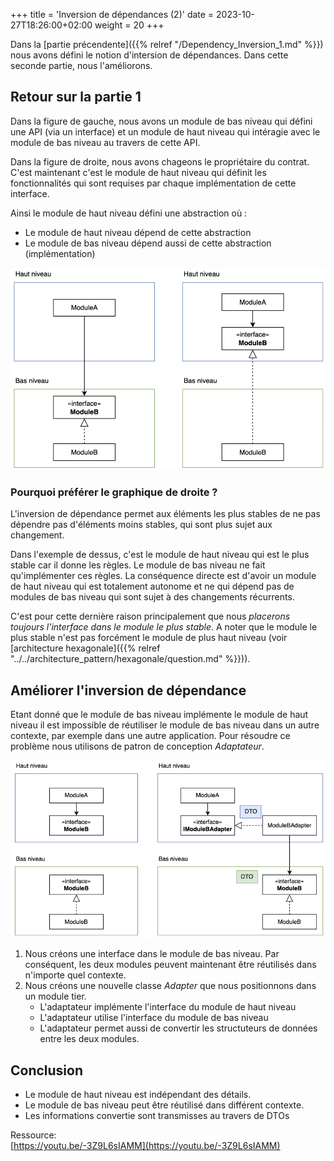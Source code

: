 +++
title = 'Inversion de dépendances (2)'
date = 2023-10-27T18:26:00+02:00
weight = 20
+++

Dans la [partie précendente]({{% relref "/Dependency_Inversion_1.md" %}}) nous avons défini le notion d'intersion de dépendances. Dans cette seconde partie, nous l'améliorons.

## Retour sur la partie 1

Dans la figure de gauche, nous avons un module de bas niveau qui défini une API (via un interface) et un module de haut niveau qui intéragie avec le module de bas niveau au travers de cette API.

Dans la figure de droite, nous avons chageons le propriétaire du contrat. C'est maintenant c'est le module de haut niveau qui définit les fonctionnalités qui sont requises par chaque implémentation de cette interface.

Ainsi le module de haut niveau défini une abstraction où :

- Le module de haut niveau dépend de cette abstraction
- Le module de bas niveau dépend aussi de cette abstraction (implémentation)

![Alt text](../images/DI2-1.png)

### Pourquoi préférer le graphique de droite ?

L'inversion de dépendance permet aux éléments les plus stables de ne pas dépendre pas d'éléments moins stables, qui sont plus sujet aux changement.

Dans l'exemple de dessus, c'est le module de haut niveau qui est le plus stable car il donne les règles. Le module de bas niveau ne fait qu'implémenter ces règles. La conséquence directe est d'avoir un module de haut niveau qui est totalement autonome et ne qui dépend pas de modules de bas niveau qui sont sujet à des changements récurrents.

C'est pour cette dernière raison principalement que nous _placerons toujours l'interface dans le module le plus stable_. A noter que le module le plus stable n'est pas forcément le module de plus haut niveau (voir [architecture hexagonale]({{% relref "../../architecture_pattern/hexagonale/question.md" %}})).

## Améliorer l'inversion de dépendance

Etant donné que le module de bas niveau implémente le module de haut niveau il est impossible de réutiliser le module de bas niveau dans un autre contexte, par exemple dans une autre application. Pour résoudre ce problème nous utilisons de patron de conception _Adaptateur_.

![Alt text](../images/DI2-2.png)

1. Nous créons une interface dans le module de bas niveau. Par conséquent, les deux modules peuvent maintenant être réutilisés dans n'importe quel contexte.
2. Nous créons une nouvelle classe _Adapter_ que nous positionnons dans un module tier.
   - L'adaptateur implémente l'interface du module de haut niveau
   - L'adaptateur utilise l'interface du module de bas niveau
   - L'adaptateur permet aussi de convertir les structuteurs de données entre les deux modules.

## Conclusion

- Le module de haut niveau est indépendant des détails.
- Le module de bas niveau peut être réutilisé dans différent contexte.
- Les informations convertie sont transmisses au travers de DTOs

Ressource:  
[https://youtu.be/-3Z9L6sIAMM](https://youtu.be/-3Z9L6sIAMM)

